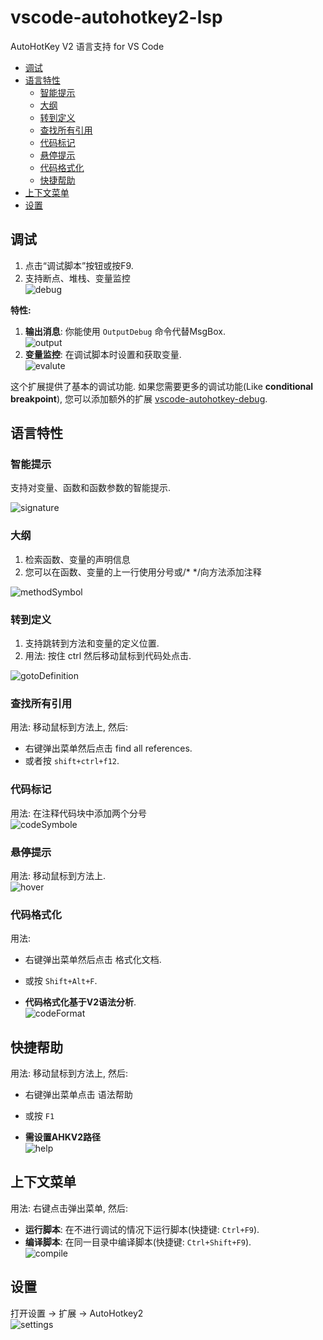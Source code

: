# vscode-autohotkey2-lsp

AutoHotKey V2 语言支持 for VS Code
  - [调试](#调试)
  - [语言特性](#语言特性)
    - [智能提示](#智能提示)
    - [大纲](#大纲)
    - [转到定义](#转到定义)
    - [查找所有引用](#查找所有引用)
    - [代码标记](#代码标记)
    - [悬停提示](#悬停提示)
    - [代码格式化](#代码格式化)
    - [快捷帮助](#快捷帮助)
  - [上下文菜单](#上下文菜单)
  - [设置](#设置)

## 调试
1. 点击“调试脚本”按钮或按F9.  
2. 支持断点、堆栈、变量监控  
![debug](https://gitee.com/orz707/vscode-autohotkey2-lsp/tree/master/pic/debug.gif)

**特性:**
1. **输出消息**: 你能使用 `OutputDebug` 命令代替MsgBox.  
![output](https://gitee.com/orz707/vscode-autohotkey2-lsp/tree/master/pic/output.jpg)
2. **变量监控**: 在调试脚本时设置和获取变量.  
![evalute](https://gitee.com/orz707/vscode-autohotkey2-lsp/tree/master/pic/evalute.jpg)

这个扩展提供了基本的调试功能. 如果您需要更多的调试功能(Like **conditional breakpoint**), 您可以添加额外的扩展 [vscode-autohotkey-debug](https://marketplace.visualstudio.com/items?itemName=zero-plusplus.vscode-autohotkey-debug).

## 语言特性

### 智能提示

支持对变量、函数和函数参数的智能提示.

![signature](https://gitee.com/orz707/vscode-autohotkey2-lsp/tree/master/pic/signature.gif)

### 大纲
1. 检索函数、变量的声明信息
2. 您可以在函数、变量的上一行使用分号或/* */向方法添加注释  

![methodSymbol](https://gitee.com/orz707/vscode-autohotkey2-lsp/tree/master/pic/methodSymbol.jpg)

### 转到定义

1. 支持跳转到方法和变量的定义位置.  
2. 用法: 按住 ctrl 然后移动鼠标到代码处点击.  

![gotoDefinition](https://gitee.com/orz707/vscode-autohotkey2-lsp/tree/master/pic/gotoDefinition.jpg)

### 查找所有引用

用法: 移动鼠标到方法上, 然后:  
- 右键弹出菜单然后点击 find all references.  
- 或者按 `shift+ctrl+f12`.  

### 代码标记

用法: 在注释代码块中添加两个分号  
![codeSymbole](https://gitee.com/orz707/vscode-autohotkey2-lsp/tree/master/pic/codeSymbol.jpg)

### 悬停提示  

用法: 移动鼠标到方法上.  
![hover](https://gitee.com/orz707/vscode-autohotkey2-lsp/tree/master/pic/hover.png)

### 代码格式化  
用法:  
- 右键弹出菜单然后点击 格式化文档.  
- 或按 `Shift+Alt+F`.  

- **代码格式化基于V2语法分析**.  
![codeFormat](https://gitee.com/orz707/vscode-autohotkey2-lsp/tree/master/pic/codeFormat.gif)

## 快捷帮助  
用法: 移动鼠标到方法上, 然后:  
- 右键弹出菜单点击 语法帮助  
- 或按 `F1`  

- **需设置AHKV2路径**  
![help](https://gitee.com/orz707/vscode-autohotkey2-lsp/tree/master/pic/quickhelp.png)

## 上下文菜单  
用法: 右键点击弹出菜单, 然后:  
- **运行脚本**: 在不进行调试的情况下运行脚本(快捷键: `Ctrl+F9`).  
- **编译脚本**: 在同一目录中编译脚本(快捷键: `Ctrl+Shift+F9`).  
![compile](https://gitee.com/orz707/vscode-autohotkey2-lsp/tree/master/pic/compile.jpg)

## 设置  
打开设置 -> 扩展 -> AutoHotkey2  
![settings](https://gitee.com/orz707/vscode-autohotkey2-lsp/tree/master/pic/settings.jpg)